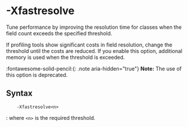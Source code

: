 <!--
* Copyright (c) 2017, 2025 IBM Corp. and others
*
* This program and the accompanying materials are made
* available under the terms of the Eclipse Public License 2.0
* which accompanies this distribution and is available at
* https://www.eclipse.org/legal/epl-2.0/ or the Apache
* License, Version 2.0 which accompanies this distribution and
* is available at https://www.apache.org/licenses/LICENSE-2.0.
*
* This Source Code may also be made available under the
* following Secondary Licenses when the conditions for such
* availability set forth in the Eclipse Public License, v. 2.0
* are satisfied: GNU General Public License, version 2 with
* the GNU Classpath Exception [1] and GNU General Public
* License, version 2 with the OpenJDK Assembly Exception [2].
*
* [1] https://www.gnu.org/software/classpath/license.html
* [2] https://openjdk.org/legal/assembly-exception.html
*
* SPDX-License-Identifier: EPL-2.0 OR Apache-2.0 OR GPL-2.0-only WITH Classpath-exception-2.0 OR GPL-2.0-only WITH OpenJDK-assembly-exception-1.0
-->

# -Xfastresolve 

Tune performance by improving the resolution time for classes when the field count exceeds the specified threshold.

If profiling tools show significant costs in field resolution, change the threshold until the costs are reduced. If you enable this option, additional memory is used when the threshold is exceeded.

:fontawesome-solid-pencil:{: .note aria-hidden="true"} **Note:** The use of this option is deprecated.

## Syntax

        -Xfastresolve<n>

: where `<n>` is the required threshold. 


<!-- ==== END OF TOPIC ==== xfastresolve.md ==== -->

